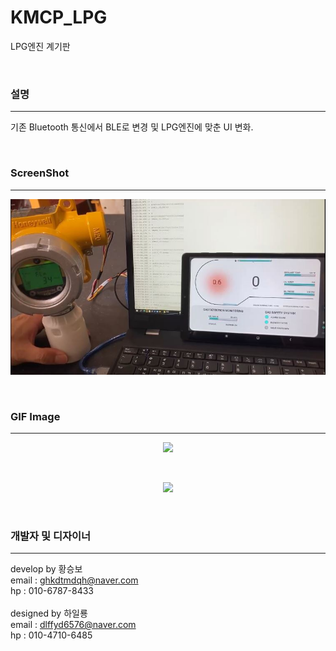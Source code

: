 # KMCP_LPG
LPG엔진 계기판

<br />

### 설명
-----
기존 Bluetooth 통신에서 BLE로 변경 및 LPG엔진에 맞춘 UI 변화.

<br />

### ScreenShot
-----
<p align="center"><img src="/img/1.JPG" width="600"></p>

<br />

### GIF Image
-----
<p align="center"><img src="/img/1.gif" width="600"></p>

<br />

<p align="center"><img src="/img/2.gif" width="600"></p>

<br />

### 개발자 및 디자이너
-----
develop by 황승보<br />
email : ghkdtmdqh@naver.com<br />
hp : 010-6787-8433<br />
<br />
designed by 하일룡<br />
email : dlffyd6576@naver.com<br />
hp : 010-4710-6485
